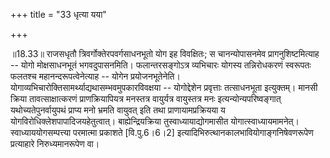 +++
title = "33 धृत्या यया"

+++
  
  
॥18.33॥ राजसधृतौ त्रिवर्गोक्तेरपवर्गसाधनभूतो योग इह विवक्षितः; स
चानन्योपासनमेव प्रागनुशिष्टमित्याह -- योगो मोक्षसाधनभूतं भगवदुपासनमिति।
फलान्तरसङ्गोऽत्र व्यभिचारः योगस्य तन्निरोधकरणं स्वरूपतः फलतश्च
महानन्दरूपत्वेनेत्याह -- योगेन प्रयोजनभूतेनेति।
योगाव्यभिचारोक्तिसामर्थ्याद्यथासम्भवमुपकारविवक्षया -- योगोद्देशेन
प्रवृत्ताः तत्साधनभूता इत्युक्तम्। मानसी क्रिया तावत्साक्षात्करणं
प्राणक्रियापियत्र मनस्तत्र वायुर्यत्र वायुस्तत्र मनः
इत्यन्योन्यपरिष्वङ्गात् यथोच्यतेपुनर्वायुपथं प्राप्य मनो भ्रमति वायुवत्
इति तथा प्राणायामप्रक्रियया य योगविरोधिक्लेशपापादिजयहेतुत्वात्।
बाह्येन्द्रियक्रिया तुस्वाध्यायाद्योगमासीत योगात्स्वाध्यायमामनेत्।
स्वाध्याययोगसम्पत्त्या परमात्मा प्रकाशते \[वि.पु.6।6।2\]
इत्यादिभिरुत्थानकालभावियोगाङ्गनिषेवणरूपेण प्रत्याहारे निरुध्यमानरूपेण
वा।  
  
